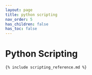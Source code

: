 ```yaml
---
layout: page
title: python scripting
nav_order: 5
has_children: false
has_toc: false
---
```


# Python Scripting

```
{% include scripting_reference.md %}
```
